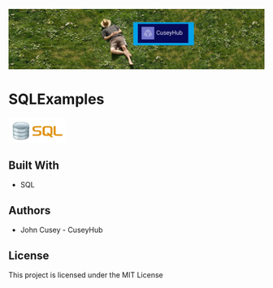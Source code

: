 ![CuseyHub](https://github.com/cusey/ImageForWiki/blob/master/Logos/CuseyHub_Banner_Small.jpg)

# SQLExamples  

<img 
src="https://github.com/cusey/ImageForWiki/blob/master/Logos/SQL.PNG" 
alt="SQL" 
height="50px"/> 

## Built With
* SQL  

## Authors
* John Cusey - CuseyHub  

## License   
This project is licensed under the MIT License

